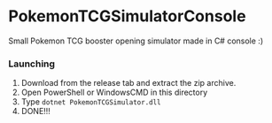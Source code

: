 # PokemonTCGSimulatorConsole
Small Pokemon TCG booster opening simulator made in C# console :)

### Launching

1. Download from the release tab and extract the zip archive.
2. Open PowerShell or WindowsCMD in this directory
3. Type `dotnet PokemonTCGSimulator.dll`
4. DONE!!!
